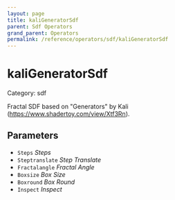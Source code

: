 ```yaml
---
layout: page
title: kaliGeneratorSdf
parent: Sdf Operators
grand_parent: Operators
permalink: /reference/operators/sdf/kaliGeneratorSdf
---
```


# kaliGeneratorSdf

Category: sdf



Fractal SDF based on "Generators" by Kali (https://www.shadertoy.com/view/Xtf3Rn).

## Parameters

* `Steps` *Steps*
* `Steptranslate` *Step Translate*
* `Fractalangle` *Fractal Angle*
* `Boxsize` *Box Size*
* `Boxround` *Box Round*
* `Inspect` *Inspect*